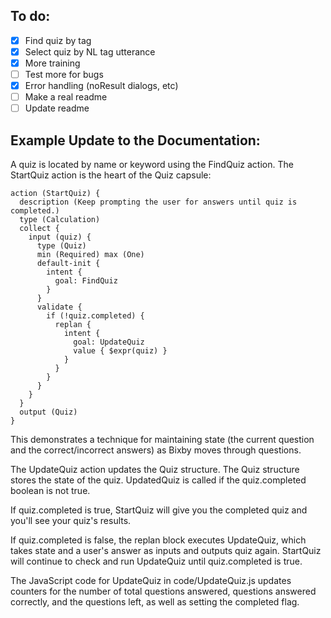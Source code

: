 ## To do:

- [x] Find quiz by tag
- [x] Select quiz by NL tag utterance
- [x] More training
- [ ] Test more for bugs
- [x] Error handling (noResult dialogs, etc)
- [ ] Make a real readme
- [ ] Update readme

## Example Update to the Documentation:

A quiz is located by name or keyword using the FindQuiz action. The StartQuiz action is the heart of the Quiz capsule:

```
action (StartQuiz) {
  description (Keep prompting the user for answers until quiz is completed.)
  type (Calculation)
  collect {
    input (quiz) {
      type (Quiz)
      min (Required) max (One)
      default-init {
        intent {
          goal: FindQuiz
        }
      }
      validate {
        if (!quiz.completed) {
          replan {
            intent {
              goal: UpdateQuiz
              value { $expr(quiz) }
            }
          }
        }
      }
    }
  }
  output (Quiz)
}
```

This demonstrates a technique for maintaining state (the current question and the correct/incorrect answers) as Bixby moves through questions.

The UpdateQuiz action updates the Quiz structure. The Quiz structure stores the state of the quiz. UpdatedQuiz is called if the quiz.completed boolean is not true.

If quiz.completed is true, StartQuiz will give you the completed quiz and you'll see your quiz's results.

If quiz.completed is false, the replan block executes UpdateQuiz, which takes state and a user's answer as inputs and outputs quiz again. StartQuiz will continue to check and run UpdateQuiz until quiz.completed is true.

The JavaScript code for UpdateQuiz in code/UpdateQuiz.js updates counters for the number of total questions answered, questions answered correctly, and the questions left, as well as setting the completed flag.
